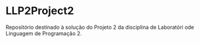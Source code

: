 # LLP2Project2
Repositório destinado à solução do Projeto 2 da disciplina de Laboratóri ode Linguagem de Programação 2.
